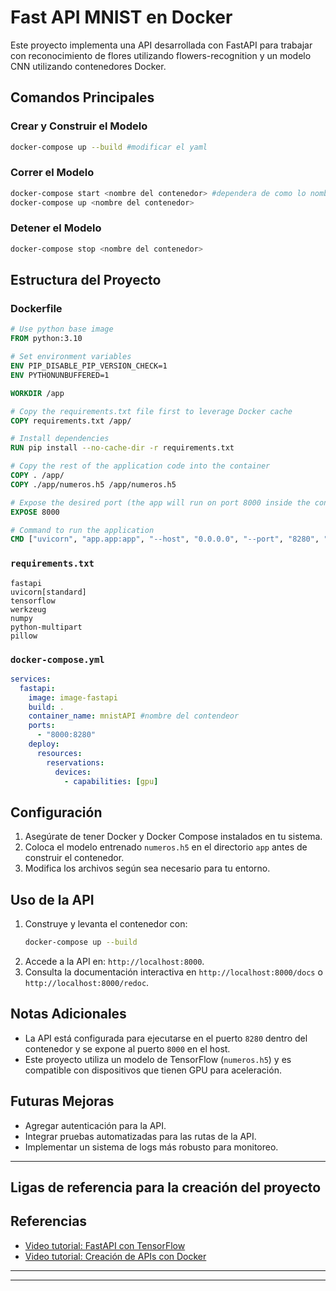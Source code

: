 # Fast API MNIST en Docker

Este proyecto implementa una API desarrollada con FastAPI para trabajar con reconocimiento de flores utilizando flowers-recognition y un modelo CNN utilizando contenedores Docker.

## Comandos Principales

### Crear y Construir el Modelo
```bash
docker-compose up --build #modificar el yaml
```

### Correr el Modelo
```bash
docker-compose start <nombre del contenedor> #dependera de como lo nombres en el yaml
docker-compose up <nombre del contenedor>
```

### Detener el Modelo
```bash
docker-compose stop <nombre del contenedor>
```

## Estructura del Proyecto

### Dockerfile
```dockerfile
# Use python base image
FROM python:3.10

# Set environment variables
ENV PIP_DISABLE_PIP_VERSION_CHECK=1
ENV PYTHONUNBUFFERED=1

WORKDIR /app

# Copy the requirements.txt file first to leverage Docker cache
COPY requirements.txt /app/

# Install dependencies
RUN pip install --no-cache-dir -r requirements.txt

# Copy the rest of the application code into the container
COPY . /app/
COPY ./app/numeros.h5 /app/numeros.h5

# Expose the desired port (the app will run on port 8000 inside the container)
EXPOSE 8000

# Command to run the application
CMD ["uvicorn", "app.app:app", "--host", "0.0.0.0", "--port", "8280", "--reload"]
```

### `requirements.txt`
```text
fastapi
uvicorn[standard]
tensorflow
werkzeug
numpy
python-multipart
pillow
```

### `docker-compose.yml`
```yaml
services:
  fastapi:
    image: image-fastapi 
    build: .
    container_name: mnistAPI #nombre del contendeor
    ports:
      - "8000:8280"
    deploy:
      resources:
        reservations:
          devices:
            - capabilities: [gpu]
```

## Configuración
1. Asegúrate de tener Docker y Docker Compose instalados en tu sistema.
2. Coloca el modelo entrenado `numeros.h5` en el directorio `app` antes de construir el contenedor.
3. Modifica los archivos según sea necesario para tu entorno.

## Uso de la API
1. Construye y levanta el contenedor con:
   ```bash
   docker-compose up --build
   ```
2. Accede a la API en: `http://localhost:8000`.
3. Consulta la documentación interactiva en `http://localhost:8000/docs` o `http://localhost:8000/redoc`.

## Notas Adicionales
- La API está configurada para ejecutarse en el puerto `8280` dentro del contenedor y se expone al puerto `8000` en el host.
- Este proyecto utiliza un modelo de TensorFlow (`numeros.h5`) y es compatible con dispositivos que tienen GPU para aceleración.

## Futuras Mejoras
- Agregar autenticación para la API.
- Integrar pruebas automatizadas para las rutas de la API.
- Implementar un sistema de logs más robusto para monitoreo.

---
## Ligas de referencia para la creación del proyecto
## Referencias
- [Video tutorial: FastAPI con TensorFlow](https://www.youtube.com/watch?v=I8WTQGUUYHo&t)
- [Video tutorial: Creación de APIs con Docker](https://www.youtube.com/watch?v=4sWhhQwHqug&t)

---
---

